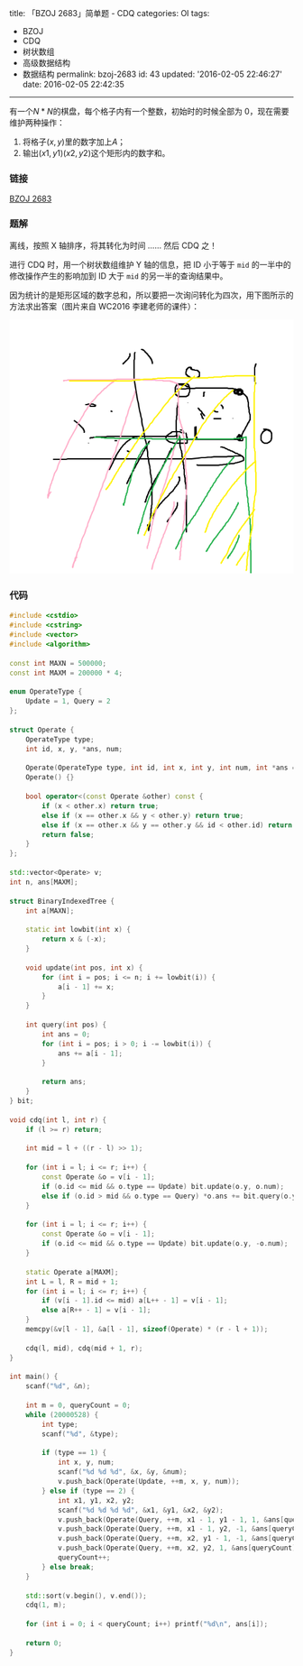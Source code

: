 title: 「BZOJ 2683」简单题 - CDQ
categories: OI
tags: 
  - BZOJ
  - CDQ
  - 树状数组
  - 高级数据结构
  - 数据结构
permalink: bzoj-2683
id: 43
updated: '2016-02-05 22:46:27'
date: 2016-02-05 22:42:35
---

有一个$N*N$的棋盘，每个格子内有一个整数，初始时的时候全部为 0，现在需要维护两种操作：

1. 将格子$(x,y)$里的数字加上$A$；
2. 输出$(x1,y1)(x2,y2)$这个矩形内的数字和。

<!-- more -->

### 链接
[BZOJ 2683](http://www.lydsy.com/JudgeOnline/problem.php?id=2683)

### 题解
离线，按照 X 轴排序，将其转化为时间 …… 然后 CDQ 之！

进行 CDQ 时，用一个树状数组维护 Y 轴的信息，把 ID 小于等于 `mid` 的一半中的修改操作产生的影响加到 ID 大于 `mid` 的另一半的查询结果中。

因为统计的是矩形区域的数字总和，所以要把一次询问转化为四次，用下图所示的方法求出答案（图片来自 WC2016 李建老师的课件）：

![cdq](bzoj-2683/cdq.png)

### 代码
```cpp
#include <cstdio>
#include <cstring>
#include <vector>
#include <algorithm>

const int MAXN = 500000;
const int MAXM = 200000 * 4;

enum OperateType {
	Update = 1, Query = 2
};

struct Operate {
	OperateType type;
	int id, x, y, *ans, num;

	Operate(OperateType type, int id, int x, int y, int num, int *ans = NULL) : type(type), id(id), x(x), y(y), ans(ans), num(num) {}
	Operate() {}

	bool operator<(const Operate &other) const {
		if (x < other.x) return true;
		else if (x == other.x && y < other.y) return true;
		else if (x == other.x && y == other.y && id < other.id) return true;
		return false;
	}
};

std::vector<Operate> v;
int n, ans[MAXM];

struct BinaryIndexedTree {
	int a[MAXN];

	static int lowbit(int x) {
		return x & (-x);
	}

	void update(int pos, int x) {
		for (int i = pos; i <= n; i += lowbit(i)) {
			a[i - 1] += x;
		}
	}

	int query(int pos) {
		int ans = 0;
		for (int i = pos; i > 0; i -= lowbit(i)) {
			ans += a[i - 1];
		}

		return ans;
	}
} bit;

void cdq(int l, int r) {
	if (l >= r) return;

	int mid = l + ((r - l) >> 1);

	for (int i = l; i <= r; i++) {
		const Operate &o = v[i - 1];
		if (o.id <= mid && o.type == Update) bit.update(o.y, o.num);
		else if (o.id > mid && o.type == Query) *o.ans += bit.query(o.y) * o.num;
	}

	for (int i = l; i <= r; i++) {
		const Operate &o = v[i - 1];
		if (o.id <= mid && o.type == Update) bit.update(o.y, -o.num);
	}

	static Operate a[MAXM];
	int L = l, R = mid + 1;
	for (int i = l; i <= r; i++) {
		if (v[i - 1].id <= mid) a[L++ - 1] = v[i - 1];
		else a[R++ - 1] = v[i - 1];
	}
	memcpy(&v[l - 1], &a[l - 1], sizeof(Operate) * (r - l + 1));

	cdq(l, mid), cdq(mid + 1, r);
}

int main() {
	scanf("%d", &n);

	int m = 0, queryCount = 0;
	while (20000528) {
		int type;
		scanf("%d", &type);

		if (type == 1) {
			int x, y, num;
			scanf("%d %d %d", &x, &y, &num);
			v.push_back(Operate(Update, ++m, x, y, num));
		} else if (type == 2) {
			int x1, y1, x2, y2;
			scanf("%d %d %d %d", &x1, &y1, &x2, &y2);
			v.push_back(Operate(Query, ++m, x1 - 1, y1 - 1, 1, &ans[queryCount]));
			v.push_back(Operate(Query, ++m, x1 - 1, y2, -1, &ans[queryCount]));
			v.push_back(Operate(Query, ++m, x2, y1 - 1, -1, &ans[queryCount]));
			v.push_back(Operate(Query, ++m, x2, y2, 1, &ans[queryCount]));
			queryCount++;
		} else break;
	}

	std::sort(v.begin(), v.end());
	cdq(1, m);

	for (int i = 0; i < queryCount; i++) printf("%d\n", ans[i]);

	return 0;
}
```
